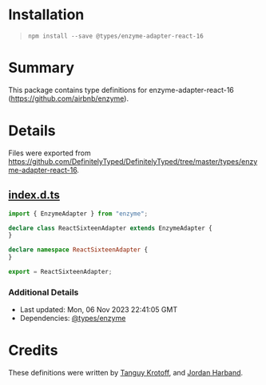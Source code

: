 # Installation
> `npm install --save @types/enzyme-adapter-react-16`

# Summary
This package contains type definitions for enzyme-adapter-react-16 (https://github.com/airbnb/enzyme).

# Details
Files were exported from https://github.com/DefinitelyTyped/DefinitelyTyped/tree/master/types/enzyme-adapter-react-16.
## [index.d.ts](https://github.com/DefinitelyTyped/DefinitelyTyped/tree/master/types/enzyme-adapter-react-16/index.d.ts)
````ts
import { EnzymeAdapter } from "enzyme";

declare class ReactSixteenAdapter extends EnzymeAdapter {
}

declare namespace ReactSixteenAdapter {
}

export = ReactSixteenAdapter;

````

### Additional Details
 * Last updated: Mon, 06 Nov 2023 22:41:05 GMT
 * Dependencies: [@types/enzyme](https://npmjs.com/package/@types/enzyme)

# Credits
These definitions were written by [Tanguy Krotoff](https://github.com/tkrotoff), and [Jordan Harband](https://github.com/ljharb).
